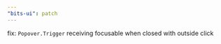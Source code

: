 ```yaml
---
"bits-ui": patch
---
```


fix: `Popover.Trigger` receiving focusable when closed with outside click
